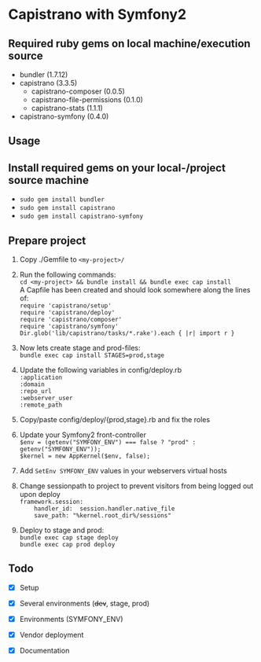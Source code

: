 Capistrano with Symfony2
========================

## Required ruby gems on local machine/execution source

* bundler (1.7.12)
* capistrano (3.3.5)
    * capistrano-composer (0.0.5)
    * capistrano-file-permissions (0.1.0)
    * capistrano-stats (1.1.1)
* capistrano-symfony (0.4.0)

Usage
--------------

## Install required gems on your local-/project source machine
* `sudo gem install bundler`
* `sudo gem install capistrano`
* `sudo gem install capistrano-symfony`

## Prepare project
1. Copy ./Gemfile to `<my-project>/` <br>

2. Run the following commands: <br>
`cd <my-project> && bundle install && bundle exec cap install` <br>
A Capfile has been created and should look somewhere along the lines of: <br>
`require 'capistrano/setup'` <br>
`require 'capistrano/deploy'` <br>
`require 'capistrano/composer'` <br>
`require 'capistrano/symfony'` <br>
`Dir.glob('lib/capistrano/tasks/*.rake').each { |r| import r }` <br>

3. Now lets create stage and prod-files: <br>
`bundle exec cap install STAGES=prod,stage`

4. Update the following variables in config/deploy.rb <br>
`:application` <br>
`:domain` <br>
`:repo_url` <br>
`:webserver_user` <br>
`:remote_path` <br>

5. Copy/paste config/deploy/{prod,stage}.rb and fix the roles

6. Update your Symfony2 front-controller <br>
`$env = (getenv("SYMFONY_ENV") === false ? "prod" : getenv("SYMFONY_ENV"));` <br>
`$kernel = new AppKernel($env, false);` <br>

7. Add `SetEnv SYMFONY_ENV` values in your webservers virtual hosts

8. Change sessionpath to project to prevent visitors from being logged out upon deploy <br>
`framework.session:` <br>
`    handler_id:  session.handler.native_file` <br>
`    save_path: "%kernel.root_dir%/sessions"` <br>

9. Deploy to stage and prod: <br>
`bundle exec cap stage deploy` <br>
`bundle exec cap prod deploy`

Todo
--------------

* [x] Setup
* [x] Several environments (~~dev~~, stage, prod)
* [x] Environments (SYMFONY_ENV)
* [x] Vendor deployment
* [x] Documentation

